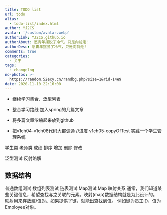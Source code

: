 ```yaml
---
title: TODO list
url: todo
alias: 
  - todo-list/index.html
author: YJ2CS
avatar: '/custom/avatar.webp'
authorLink: YJ2CS.github.io
authorAbout: 愿青年摆脱了冷气，只是向前走！
authorDesc: 愿青年摆脱了冷气，只是向前走！
comments: true
categories:
  - 关于
tags:
  - changelog
no-photos: >-
  https://random.52ecy.cn/randbg.php?size=1&rid-14e9
date: 2020-11-10 22:16:00
---
```


* 继续学习集合、泛型列表
* 整合学习路线 加入spring的几篇文章
* 将多篇文章浓缩起来放到github

* 把v1ch04-v1ch08代码大都调通
  //进度 v1ch05-copyOfTest
实践一个学生管理系统

学生类
老师类
成绩
排序
增加
删除
修改

泛型测试
反射略解

## 数据结构

普通数组测试
数组列表测试
链表测试
Map测试
 Map 映射关系
通常，我们知道某些关键信息，希望查找与之关联的元素。映射(map)数据结构就是为此设计的。
映射用来存放建/值对。如果提供了键，就能出查找到值。
例如键为员工ID，值为Employee对象。
